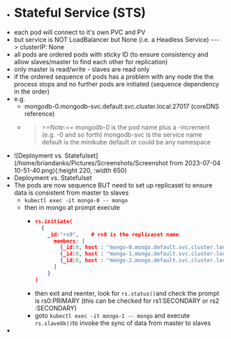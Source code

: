 - # Stateful Service (STS)
- each pod will connect to it's own PVC and PV
- but service is NOT LoadBalancer but None (i.e. a Headless Service) ---> clusterIP: None
- all pods are ordered pods with sticky ID (to ensure consistency and allow slaves/master to find each other for replication)
- only master is read/write - slaves are read only
- if the ordered sequence of pods has a problem with any node the the process stops and no further pods are initiated (sequence dependency in the order)
- e.g.
	- mongodb-0.mongodb-svc.default.svc.cluster.local:27017   (coreDNS reference)
	- >*==Note:==*
	  >mongodb-0 is the pod name plus a -increment (e.g. -0 and so forth)
	  >mongodb-svc is the service name
	  >default is the minikube default or could be any namespace
- ![Deployment vs. Statefulset](/home/briandanks/Pictures/Screenshots/Screenshot from 2023-07-04 10-51-40.png){:height 220, :width 650}
- Deployment vs. Statefulset
- The pods are now sequence BUT need to set up replicaset to ensure data is consistent from master to slaves
	- `kubectl exec -it mongo-0 -- mongo`
	- then in mongo at prompt execute
		- ```json
		  rs.initiate(
		  	{
		      _id:"rs0",	# rs0 is the replicaset name
		        members: [
		          {_id:0, host : "mongo-0.mongo.default.svc.cluster.local:27017"},
		          {_id:0, host : "mongo-1.mongo.default.svc.cluster.local:27017"},
		          {_id:0, host : "mongo-2.mongo.default.svc.cluster.local:27017"}
		        ]
		      }
		  )
		  ```
		- then exit and reenter, look for `rs.status()`and check the prompt is rs0:PRIMARY (this can be checked for rs1:SECONDARY or rs2 :SECONDARY)
		- goto `kubectl exec -it mongo-1 -- mongo` and execute `rs.slaveOk()`to invoke the sync of data from master to slaves
-